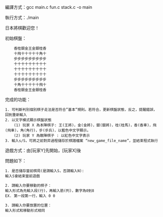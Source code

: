 編譯方式：gcc main.c fun.c stack.c -o main

執行方式：./main

日本將棋歡迎您！

初始棋盤：

        香桂銀金王金銀桂香
        十飛十十十十十角十
        步步步步步步步步步
        十十十十十十十十十
        十十十十十十十十十
        十十十十十十十十十
        步步步步步步步步步
        十角十十十十十飛十
        香桂銀金王金銀桂香


完成的功能：

    1. 可判斷判別個別棋子走法是否符合”基本”規則。若符合，更新棋盤狀態，反之，提醒錯誤，回到重新輸入
    2. 以文字模式顯示棋盤狀態
        (1) 玩家 X 為本陣棋子: 王(王將)，金(金將)，銀(銀將)，桂(桂馬)，香(香車)，飛(飛車)，角(角行)，步(步兵)，以藍色中文字顯示。
        (2) 玩家 Y 為敵陣棋子 : 以紅色中文字表示
    3. 輸入s/S，可將之前對弈過程儲存於棋譜檔案 “new_game_file_name”，並結束程式執行


遊戲方式：由[玩家Y]先開始，[玩家X]後

問題如下：

    1. 是否儲存當前棋局(是請輸入S，否請輸入N):
    輸入S會結束當前遊戲

    2. 請輸入你要移動的棋子：
    輸入形式為先輸入段(行)，再輸入筋(列)，數字為0到8
    EX. 第一段第一行，輸入 0 0

    3. 請輸入你要放置的位置：
    輸入形式和移動形式相同



